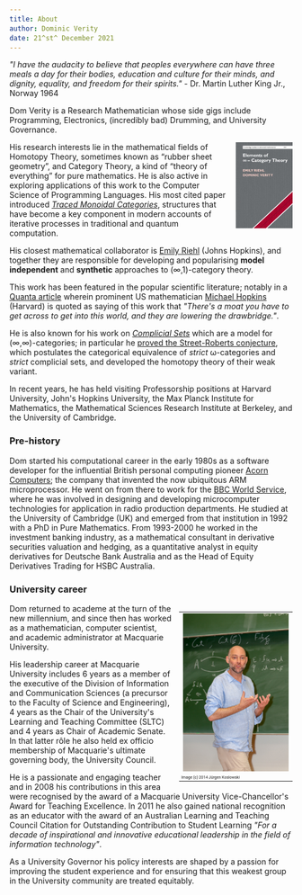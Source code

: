 ```yaml
---
title: About
author: Dominic Verity
date: 21^st^ December 2021
---
```


*\"I have the audacity to believe that peoples everywhere can have three meals a day for their bodies, education and culture for their minds, and dignity, equality, and freedom for their spirits.\"* - Dr. Martin Luther King Jr., Norway 1964

Dom Verity is a Research Mathematician whose side gigs include Programming, Electronics, (incredibly bad) Drumming, and University Governance.

<a href="https://www.cambridge.org/core/books/elements-of-category-theory/DAC48C449AB8C2C1B1E528A49D27FC6D">
    <img style="float: right; width: 20%; margin-left: 1em;"
         alt="Book cover image 'Elements of ∞-category theory'" src="/images/elements.jpg"/>
</a>

His research interests lie in the mathematical fields of Homotopy Theory, sometimes known as “rubber sheet geometry”, and Category Theory, a kind of “theory of everything” for pure mathematics. He is also active in exploring applications of this work to the Computer Science of Programming Languages. His most cited paper introduced [_Traced Monoidal Categories_](https://ncatlab.org/nlab/show/traced+monoidal+category#JoyalStreetVerity96), structures that have become a key component in modern accounts of iterative processes in traditional and quantum computation. 

His closest mathematical collaborator is [Emily Riehl](https://en.wikipedia.org/wiki/Emily_Riehl) (Johns Hopkins), and together they are responsible for developing and popularising **model independent** and **synthetic** approaches to (∞,1)-category theory.  

<!--more-->

This work has been featured in the popular scientific literature; notably in a [Quanta article](https://www.quantamagazine.org/with-category-theory-mathematics-escapes-from-equality-20191010/) wherein prominent US mathematician [Michael Hopkins](https://en.wikipedia.org/wiki/Michael_J._Hopkins) (Harvard) is quoted as saying of this work that _"There's a moat you have to get across to get into this world, and they are lowering the drawbridge."_.

He is also known for his work on [_Complicial Sets_](https://math.jhu.edu/~eriehl/complicial.pdf) which are a model for (∞,∞)-categories; in particular he [proved the Street-Roberts conjecture](https://www.ams.org/books/memo/0905/), which postulates the categorical equivalence of _strict_ ω-categories and _strict_ complicial sets, and developed the homotopy theory of their weak variant.

In recent years, he has held visiting Professorship positions at Harvard University, John's Hopkins University, the Max Planck Institute for Mathematics, the Mathematical Sciences Research Institute at Berkeley, and the University of Cambridge.

### Pre-history

Dom started his computational career in the early 1980s as a software developer for the influential British personal computing pioneer [Acorn Computers](https://en.wikipedia.org/wiki/Acorn_Computers); the company that invented the now ubiquitous ARM microprocessor. He went on from there to work for the [BBC World Service](https://en.wikipedia.org/wiki/BBC_World_Service), where he was involved in designing and developing microcomputer technologies for application in radio production departments. He studied at the University of Cambridge (UK) and emerged from that institution in 1992 with a PhD in Pure Mathematics. From 1993-2000 he worked in the investment banking industry, as a mathematical consultant in derivative securities valuation and hedging, as a quantitative analyst in equity derivatives for Deutsche Bank Australia and as the Head of Equity Derivatives Trading for HSBC Australia.

### University career

<table style="float: right; width: 40%; margin-left: 1em;">
<tr><td><img src="../images/dom_at_CT14.jpg" title="Image (c) 2014 
 Jürgen Koslowski"/></td></tr>
<tr><td style="font-family: Roboto; font-size: 50%;">Image (c) 2014 
 Jürgen Koslowski</td></tr>
</table>

Dom returned to academe at the turn of the new millennium, and since then has worked as a mathematician, computer scientist, and academic administrator at Macquarie University.

His leadership career at Macquarie University includes 6 years as a member of the executive of the Division of Information and Communication Sciences (a precursor to the Faculty of Science and Engineering), 4 years as the Chair of the University's Learning and Teaching Committee (SLTC) and 4 years as Chair of Academic Senate. In that latter rôle he also held ex officio membership of Macquarie's ultimate governing body, the University Council.

He is a passionate and engaging teacher and in 2008 his contributions in this area were recognised by the award of a Macquarie University Vice-Chancellor's Award for Teaching Excellence. In 2011 he also gained national recognition as an educator with the award of an Australian Learning and Teaching Council Citation for Outstanding Contribution to Student Learning _"For a decade of inspirational and innovative educational leadership in the field of information technology"_.

As a University Governor his policy interests are shaped by a passion for improving the student experience and for ensuring that this weakest group in the University community are treated equitably.
